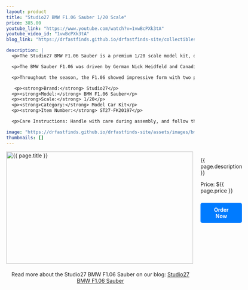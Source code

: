 ```yaml
---
layout: product
title: "Studio27 BMW F1.06 Sauber 1/20 Scale"
price: 385.00
youtube_link: "https://www.youtube.com/watch?v=1vwBcPXk3tA"
youtube_video_id: "1vwBcPXk3tA"
blog_link: "https://drfastfinds.github.io/drfastfinds-site/collectibles/model%20kits/studio27/bmw/f1/2024/09/25/studio27-bmw-f1-06-sauber.html"

description: |
  <p>The Studio27 BMW F1.06 Sauber is a premium 1/20 scale model kit, offering a highly detailed and accurate representation of the BMW Sauber F1 car. This kit is perfect for advanced model builders looking to replicate the famous F1.06 from BMW's 2006 Formula 1 season.</p>

  <p>The BMW Sauber F1.06 was driven by German Nick Heidfeld and Canadian Jacques Villeneuve, with Pole Robert Kubica replacing Villeneuve before the season's end. This was BMW's first full season as a team, previously having only supplied engines. The car, designed by Willy Rampf, Jacky Eeckelaert, and Seamus Mullarkey, was powered by a competitive engine, surprising many with its podium finishes.</p>

  <p>Throughout the season, the F1.06 showed impressive form with two podium finishes—one for Heidfeld at the Hungaroring and another for Kubica at Monza. The car's innovative features included a flexible rear wing and some other design elements that drew attention throughout the season. The team's livery featured traditional BMW blue and white with red accents, making it a standout on the track.</p>

   <p><strong>Brand:</strong> Studio27</p>
  <p><strong>Model:</strong> BMW F1.06 Sauber</p>
  <p><strong>Scale:</strong> 1/20</p>
  <p><strong>Category:</strong> Model Car Kit</p>
  <p><strong>Item Number:</strong> ST27-FK20197</p>

  <p>Care Instructions: Handle with care during assembly, and follow the detailed instructions included for best results.</p>

image: "https://drfastfinds.github.io/drfastfinds-site/assets/images/bms.jpg"
thumbnails: []
---
```


<div class="product-detail">
    <div class="product-image-box">
        <img class="main-image" src="{{ page.image }}" alt="{{ page.title }}">
    </div>
    <div class="product-text">
        <p>{{ page.description }}</p>
        <p>Price: ${{ page.price }}</p>
        <a href="{{ site.baseurl }}/order" class="buy-now">Order Now</a>
    </div>
</div>

<div style="text-align: center;">
    <p>Read more about the Studio27 BMW F1.06 Sauber on our blog: 
        <a href="https://drfastfinds.github.io/drfastfinds-site/collectibles/model%20kits/studio27/bmw/f1/2024/09/25/studio27-bmw-f1-06-sauber.html">Studio27 BMW F1.06 Sauber</a>
    </p>
</div>

<style>
.product-detail {
    display: flex;
    align-items: flex-start;
    gap: 20px;
    margin-bottom: 20px;
}

.product-image-box {
    flex-shrink: 0;
    width: 500px; 
    height: 300px; 
    overflow: hidden; 
}

.main-image {
    width: 100%; 
    height: 100%; 
    object-fit: contain; 
    display: block;
}

.product-text {
    max-width: 400px;
    flex-grow: 1;
}

.youtube-link {
    text-align: center;
    margin-top: 20px;
    font-size: 16px;
}

.buy-now {
    display: inline-block;
    padding: 10px 20px;
    margin-top: 10px;
    background-color: #007bff;
    color: #fff;
    text-decoration: none;
    border-radius: 5px;
    font-weight: bold;
    text-align: center;
}

.buy-now:hover {
    background-color: #0056b3;
}
</style>
